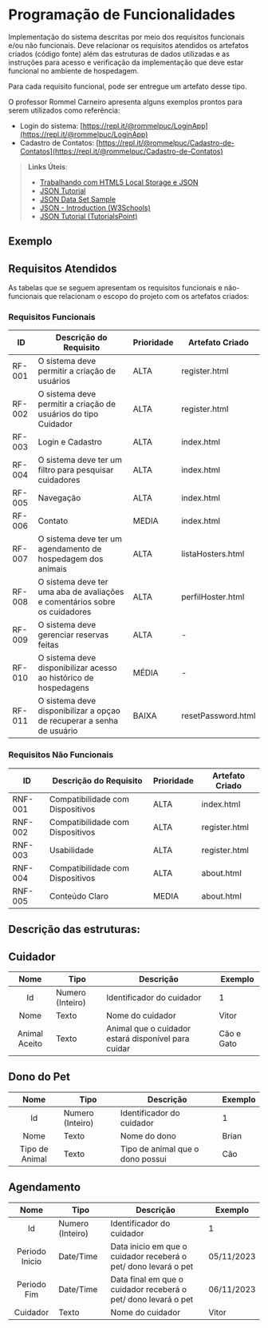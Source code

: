 # Programação de Funcionalidades

Implementação do sistema descritas por meio dos requisitos funcionais e/ou não funcionais. Deve relacionar os requisitos atendidos os artefatos criados (código fonte) além das estruturas de dados utilizadas e as instruções para acesso e verificação da implementação que deve estar funcional no ambiente de hospedagem.

Para cada requisito funcional, pode ser entregue um artefato desse tipo.

O professor Rommel Carneiro apresenta alguns exemplos prontos para serem utilizados como referência:
- Login do sistema: [https://repl.it/@rommelpuc/LoginApp](https://repl.it/@rommelpuc/LoginApp) 
- Cadastro de Contatos: [https://repl.it/@rommelpuc/Cadastro-de-Contatos](https://repl.it/@rommelpuc/Cadastro-de-Contatos)


> **Links Úteis**:
>
> - [Trabalhando com HTML5 Local Storage e JSON](https://www.devmedia.com.br/trabalhando-com-html5-local-storage-e-json/29045)
> - [JSON Tutorial](https://www.w3resource.com/JSON)
> - [JSON Data Set Sample](https://opensource.adobe.com/Spry/samples/data_region/JSONDataSetSample.html)
> - [JSON - Introduction (W3Schools)](https://www.w3schools.com/js/js_json_intro.asp)
> - [JSON Tutorial (TutorialsPoint)](https://www.tutorialspoint.com/json/index.htm)

## Exemplo

## Requisitos Atendidos

As tabelas que se seguem apresentam os requisitos funcionais e não-funcionais que relacionam o escopo do projeto com os artefatos criados:

### Requisitos Funcionais

|ID    | Descrição do Requisito | Prioridade | Artefato Criado |
|------|------------------------|------------|-----------------|
|RF-001| O sistema deve permitir a criação de usuários | ALTA | register.html |
|RF-002| O sistema deve permitir a criação de usuários do tipo Cuidador | ALTA | register.html |
|RF-003| Login e Cadastro | ALTA | index.html |
|RF-004| O sistema deve ter um filtro para pesquisar cuidadores | ALTA | index.html |
|RF-005| Navegação | ALTA | index.html |
|RF-006| Contato | MEDIA | index.html |
|RF-007| O sistema deve ter um agendamento de hospedagem dos animais | ALTA | listaHosters.html |
|RF-008| O sistema deve ter uma aba de avaliações e comentários sobre os cuidadores | ALTA | perfilHoster.html |
|RF-009|  O sistema deve gerenciar reservas feitas | ALTA | - |
|RF-010|  O sistema deve disponibilizar acesso ao histórico de hospedagens  | MÉDIA | - |
|RF-011| O sistema deve disponibilizar a opçao de recuperar a senha de usuário   | BAIXA | resetPassword.html |

### Requisitos Não Funcionais

|ID    | Descrição do Requisito | Prioridade | Artefato Criado |
|------|------------------------|------------|-----------------|
|RNF-001| Compatibilidade com Dispositivos | ALTA | index.html |
|RNF-002| Compatibilidade com Dispositivos | ALTA | register.html |
|RNF-003| Usabilidade | ALTA | register.html |
|RNF-004| Compatibilidade com Dispositivos | ALTA | about.html |
|RNF-005| Conteúdo Claro | MEDIA | about.html |

## Descrição das estruturas:

## Cuidador
|  **Nome**      | **Tipo**          | **Descrição**                             | **Exemplo**                                    |
|:--------------:|-------------------|-------------------------------------------|------------------------------------------------|
| Id             | Numero (Inteiro)  | Identificador do cuidador               | 1                                              |
| Nome         | Texto             | Nome do cuidador                         | Vitor                                   |
| Animal Aceito       | Texto             | Animal que o cuidador estará disponível para cuidar           | Cão e Gato                            |

## Dono do Pet
|  **Nome**      | **Tipo**          | **Descrição**                             | **Exemplo**                                    |
|:--------------:|-------------------|-------------------------------------------|------------------------------------------------|
| Id             | Numero (Inteiro)  | Identificador do cuidador               | 1                                              |
| Nome         | Texto             | Nome do dono                         | Brian                                   |
| Tipo de Animal       | Texto             | Tipo de animal que o dono possui           | Cão                            |

## Agendamento
|  **Nome**      | **Tipo**          | **Descrição**                             | **Exemplo**                                    |
|:--------------:|-------------------|-------------------------------------------|------------------------------------------------|
| Id             | Numero (Inteiro)  | Identificador do cuidador               | 1                                              |
| Periodo Inicio        | Date/Time             | Data inicio em que o cuidador receberá o pet/ dono levará o pet  | 05/11/2023                              |
| Periodo Fim       | Date/Time             | Data final em que o cuidador receberá o pet/ dono levará o pet           | 06/11/2023                            |
| Cuidador       | Texto             | Nome do cuidador           | Vitor                            |


